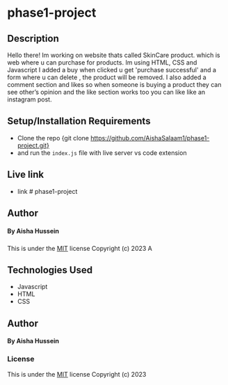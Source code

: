 # phase1-project

## Description
Hello there! Im working on website thats called SkinCare product. which is web where u can purchase for products. Im using HTML, CSS and Javascript I added a buy  when clicked u get 'purchase successful' and  a form where u can delete , the product will be removed. I also added a comment section and likes so when someone is buying a product they can see other’s opinion and the like section works too you can like like an instagram post.

## Setup/Installation Requirements
- Clone the repo {git clone https://github.com/AishaSalaam1/phase1-project.git}
- and run the `index.js` file with live server vs code extension
## Live link
- link # phase1-project
## Author
#### By **Aisha Hussein**
###
This is under the [MIT](LICENSE) license
Copyright (c) 2023 A
## Technologies Used
- Javascript
- HTML
- CSS
## Author
#### By **Aisha Hussein**
### License
This is under the [MIT](LICENSE) license
Copyright (c) 2023 